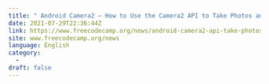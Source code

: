 ```yaml
---
title: " Android Camera2 – How to Use the Camera2 API to Take Photos and Videos "
date: 2021-07-29T22:36:44Z
link: https://www.freecodecamp.org/news/android-camera2-api-take-photos-and-videos/?utm_medium=RSS&utm_source=news.12bit.vn
site: www.freecodecamp.org/news
language: English
category:
  -   
draft: false
---
```

